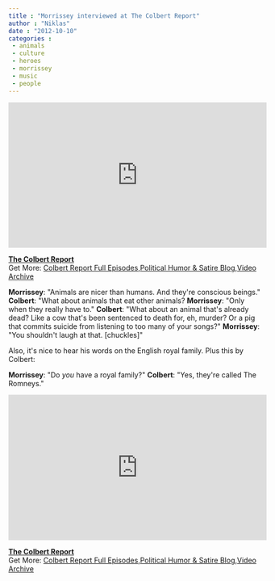 ```yaml
---
title : "Morrissey interviewed at The Colbert Report"
author : "Niklas"
date : "2012-10-10"
categories : 
 - animals
 - culture
 - heroes
 - morrissey
 - music
 - people
---
```


<iframe src="http://media.mtvnservices.com/embed/mgid:cms:video:colbertnation.com:419977" width="512" height="288" frameborder="0"></iframe>

**[The Colbert Report](http://www.colbertnation.com/the-colbert-report-videos/419977/october-09-2012/morrissey)**  
Get More: [Colbert Report Full Episodes](http://www.colbertnation.com/full-episodes/),[Political Humor & Satire Blog](http://www.indecisionforever.com/),[Video Archive](http://www.colbertnation.com/video)

**Morrissey**: "Animals are nicer than humans. And they're conscious beings." **Colbert**: "What about animals that eat other animals? **Morrissey**: "Only when they really have to." **Colbert**: "What about an animal that's already dead? Like a cow that's been sentenced to death for, eh, murder? Or a pig that commits suicide from listening to too many of your songs?" **Morrissey**: "You shouldn't laugh at that. \[chuckles\]"

Also, it's nice to hear his words on the English royal family. Plus this by Colbert:

**Morrissey**: "Do _you_ have a royal family?" **Colbert**: "Yes, they're called The Romneys."

<iframe src="http://media.mtvnservices.com/embed/mgid:cms:video:colbertnation.com:419978" width="512" height="288" frameborder="0"></iframe>

**[The Colbert Report](http://www.colbertnation.com/the-colbert-report-videos/419978/october-09-2012/morrissey----people-are-the-same-everywhere-)**  
Get More: [Colbert Report Full Episodes](http://www.colbertnation.com/full-episodes/),[Political Humor & Satire Blog](http://www.indecisionforever.com/),[Video Archive](http://www.colbertnation.com/video)
